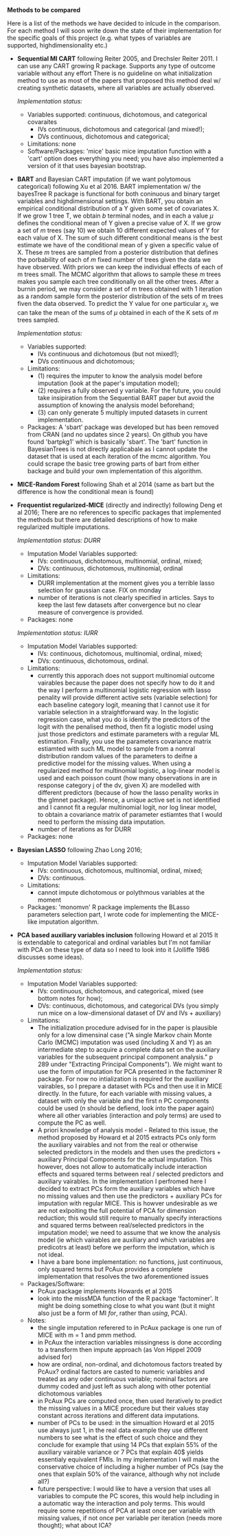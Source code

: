 **Methods to be compared**

Here is a list of the methods we have decided to inlcude in the comparison. 
For each method I will soon write down the state of their implementation
for the specific goals of this project (e.g. what types of variables are 
supported, highdimensionality etc.)

* **Sequential MI CART** following Reiter 2005, and Drechsler Reiter 2011.
	I can use any CART growing R package. Supports any type of outcome variable without any effort
	There is no guideline on what initialization method to use as most of the papers that proposed this method 
	deal w/ creating synthetic datasets, where all variables are actually observed.
	
	*Implementation status:*
	* Variables supported: continuous, dichotomous, and categorical covaraites
		* IVs continuous, dichotomous and categorical (and mixed!);
		* DVs continuous, dichotomous and categorical;
	* Limitations: none
	* Software/Packages: 'mice' basic mice imputation function with a 'cart' option does everything you need; 
	you have also implemented a version of it that uses bayesian bootstrap.

* **BART** and Bayesian CART imputation (if we want polytomous categorical) following Xu et al 2016.
	BART implementation w/ the bayesTree R package is functional for both coninuous and binary 
	target variables and highdimensional settings.
	With BART, you obtain an empirical conditional distribution of a Y given some set of 
	covariates X. If we grow 1 tree T, we obtain *b* terminal nodes, and in each a value $\mu$ defines
	the conditional mean of Y given a precise value of X. If we grow a set of *m* trees (say 10) we
	obtain 10 different expected values of Y for each value of X. The sum of such different 
	conditional means is the best estimate we have of the conditional mean of y given a specific value
	of X. These *m* trees are sampled from a posterior distribution that defines the porbability of each 
	of *m* fixed number of trees given the data we have observed. With priors we can keep the individual 
	effects of each of m trees small. The MCMC algorithm that allows to sample these *m* trees makes you
	sample each tree conditionally on all the other trees. After a burnin period, we may consider a set of
	m trees obtained with 1 iteration as a random sample form the posterior distribution of the sets of m
	trees fiven the data observed. To predict the Y value for one particular $x_i$, we can take the mean 
	of the sums of $\mu$ obtained in each of the K sets of *m* trees sampled.

 	*Implementation status:*
	* Variables supported: 
		* IVs continuous and dichotomous (but not mixed!);
		* DVs continuous and dichotomous;
	* Limitations: 		
		* (1) requires the imputer to know the analysis model before imputation (look at the paper's 
			imputation model);
		* (2) requires a fully observed y variable. For the future, you could take insipiration 
			from the Sequential BART paper but avoid the assumption of knowing the analysis model beforehand;
		* (3) can only generate 5 multiply imputed datasets in current implementation.
	* Packages: A 'sbart' package was developed but has been removed from CRAN (and no updates since 2 years). 
		On github you have found 'bartpkg1' which is basically 'sbart'. The 'bart' function in BayesianTrees is 
		not directly applicabale as I cannot update the dataset that is used at each iteration of the mcmc
		algorithm. You could scrape the basic tree growing parts of bart from either backage and build 
		your own implementation of this algorithm.

* **MICE-Random Forest** following Shah et al 2014 (same as bart but the difference is how the 
	conditional mean is found)

* **Frequentist regularized-MICE** (directly and indirectly) following Deng et al 2016;
	There are no references to specific packages that implemented the methods but there are detailed 
	descriptions of how to make regularized multiple imputations.
	
	*Implementation status: DURR*
	* Imputation Model Variables supported: 
		* IVs: continuous, dichotomous, multinomial, ordinal, mixed;
		* DVs: continuous, dichotomous, multinomial, ordinal
	* Limitations:
		* DURR implementation at the moment gives you a terrible lasso selection for gaussian case. FIX on monday
		* number of iterations is not clearly specified in articles. Says to keep the last few datasets after convergence
		  but no clear measure of convergence is provided.
	* Packages: none

	*Implementation status: IURR*
	* Imputation Model Variables supported: 
		* IVs: continuous, dichotomous, multinomial, ordinal, mixed;
		* DVs: continuous, dichotomous, ordinal.
	* Limitations:
		* currently this apporach does not support multinomial outcome vairables because the 
			paper does not specify how to do it and the way I perform a multinomial logistic regression 
			with lasso penality will provide different active sets (variable selection) for each baseline 
			category logit, meaning that I cannot use it for variable selection in a straightforward 
			way. In the logistic regression case, what you do is identify the predictors of the logit with
			the penalised method, then fit a logistic model using just those predictors and estimate parameters
			with a regular ML estimation. Finally, you use the parameters covariance matrix estiamted with such
			ML model to sample from a nomral distribution random values of the parameters to deifne a predictive
			model for the missing values. When using a regularized method for multinomial logistic, a log-linear
			model is used and each poisson count (how many observations in are in response category j of the dv, 
			given X) are modelled with different predictors (because of how the lasso penality works in the glmnet
			package). Hence, a unique active set is not identified and I cannot fit a regular multinomial logit,
			nor log linear model, to obtain a covariance matrix of parameter estiamtes that I would need to perform
			the missing data imputation.
		* number of iterations as for DURR
	* Packages: none

* **Bayesian LASSO** following Zhao Long 2016;
	* Imputation Model Variables supported: 
		* IVs: continuous, dichotomous, multinomial, ordinal, mixed;
		* DVs: continuous.
	* Limitations:
		* cannot impute dichotomous or polythmous variables at the moment
	* Packages: 'monomvn' R package implements the BLasso parameters selection part, I wrote code for implementing the
		MICE-like imputation algorithm.

* **PCA based auxiliary variables inclusion** following Howard et al 2015
	It is extendable to categorical and ordinal variables but I'm not familiar with PCA on these type
	of data so I need to look into it (Jolliffe 1986 discusses some ideas).
	
	*Implementation status:*
	* Imputation Model Variables supported: 
		* IVs: continuous, dichotomous, and categorical, mixed (see bottom notes for how);
		* DVs: continuous, dichotomous, and categorical DVs (you simply run mice on a
			low-dimensional dataset of DV and IVs + auxiliary)
	* Limitations: 
		* The initialization procedure advised for in the paper is plausible only for a low dimensinal
		  case ("A single Markov chain Monte Carlo (MCMC) imputation was used (including X and Y) as an 
		  intermediate step to acquire a complete data set on the auxiliary variables for the subsequent 
		  principal component analysis." p 289 under "Extracting Principal Components"). We might want to
		  use the form of imputation for PCA presented in the factominer R package. For now no intialization
		  is required for the auxiliary vairables, so I prepare a dataset with PCs and then use it in MICE
		  directly. In the future, for each variable with missing values, a dataset with only the variable
		  and the first n PC components could be used (n should be defiend, look into the paper again) where all
		  other variables (interaction and poly terms) are used to compute the PC as well.
		* A priori knowledge of analysis model - Related to this issue, the method proposed by
		  Howard et al 2015 extracts PCs only form the auxiliary vairables and not from the real or otherwise
		  selected predictors in the models and then uses the predictors + auxiliary Principal Components for
		  the actual imputation. This however, does not allow to automatically include interaction effects and
		  squared terms between real / selected predictors and auxiliary vairables. In the implementation
		  I perfromed here I decided to extract PCs
		  form the auxiliary variables which have no missing values and then use the predictors + auxiliary PCs
		  for imputation with regular MICE. This is howver undesirable as we are not exlpoiting the full potential
		  of PCA for dimension reduction; this would still require to manually specify interactions and squared 
		  terms between real/selected predictors in the imputation model; we need to assume that we know the analysis 
		  model (ie which vairables are auxiliary and which variables are predicotrs at least) before we 
		  perform the imputation, which is not ideal.
		* I have a bare bone implementation: no functions, just continuous, only squared terms but PcAux provides
		  a complete implementation that resolves the two aforementioned issues
	* Packages/Software: 
		* PcAux package implements Howards et al 2015
		* look into the missMDA function of the R package 'factominer'. It might be doing something close
		  to what you want (but it might also just be a form of MI *for*, rather than *using*, PCA).
	* Notes:
		* the single imputation referered to in PcAux package is one run of MICE with m = 1 and pmm method.
		* in PcAux the interaction variables missingness is done according to a transform then impute approach
		  (as Von Hippel 2009 advised for)
		* how are ordinal, non-ordinal, and dichotomous factors treated by PcAux? ordinal factors are casted to numeric
		  variables and treated as any oder continuous variable; nominal factors are dummy coded and just left as such
		  along with other potential dichotomous variables
		* in PcAux PCs are computed once, then used iteratively to predict the missing values in a MICE procedure
		  but their values stay constant across iterations and different data imputations.
		* number of PCs to be used: in the simualtion Howard et al 2015 use always just 1, in the real data 
		  example they use different numbers to see what is the effect of such choice and they conclude for example
		  that using 14 PCs that explain 55% of the auxiliary vairable variance or 7 PCs that explain 40$ yields 
		  essentialy equivalent FMIs. In my implementation I will make the conservative choice of including a higher
		  number of PCs (say the ones that explain 50% of the vairance, although why not include all?)
		* future perspective: I would like to have a version that uses all variables to compute the PC scores, 
		  this would help including in a automatic way the interaction and poly terms. This would require some
		  repetitions of PCA at least once per variable with missing values, if not once per variable per 
		  iteration (needs more thought); what about ICA?


